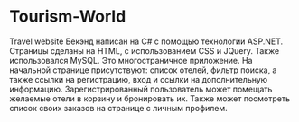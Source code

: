 # Tourism-World
Travel website
Бекэнд написан на С# с помощью технологии ASP.NET. Страницы сделаны на HTML, с использованием CSS и JQuery. 
Также использовался MySQL. Это многостраничное приложение. 
На начальной странице присутствуют: список отелей, фильтр поиска, а также ссылки на регистрацию, 
вход и ссылки на дополнительную информацию. 
Зарегистрированный пользователь может помещать желаемые отели в корзину и бронировать их. 
Также может посмотреть список своих заказов на странице с личным профилем.
